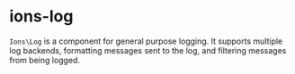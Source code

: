# ions-log

`Ions\Log` is a component for general purpose logging. It supports multiple log
backends, formatting messages sent to the log, and filtering messages from being
logged.
